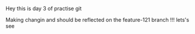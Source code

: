 Hey this is day 3 of practise git


Making changin and should be reflected on the feature-121 branch !!! lets's see
